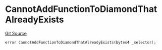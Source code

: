 # CannotAddFunctionToDiamondThatAlreadyExists
[Git Source](https://github.com/thrackle-io/rules-protocol/blob/ca661487b49e5b916c4fa8811d6bdafbe530a6c8/src/diamond/core/DiamondCut/DiamondCutLib.sol)


```solidity
error CannotAddFunctionToDiamondThatAlreadyExists(bytes4 _selector);
```

